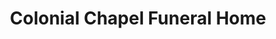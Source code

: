 ---
title: "Colonial Chapel Funeral Home"
url: /lincoln/colonial-chapel-funeral-home/
shop: Bestattungen
---